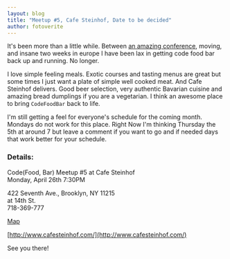 ```yaml
---
layout: blog
title: "Meetup #5, Cafe Steinhof, Date to be decided"
author: fotoverite
---
```


It's been more than a little while. Between [an amazing conference](http://funconf.com/), moving, and insane two weeks in europe I have been lax in getting code food bar back up and running. No longer. 

I love simple feeling meals. Exotic courses and tasting menus are great but some times I just want a plate of simple well cooked meat. And Cafe Steinhof delivers. Good beer selection, very authentic Bavarian cuisine and amazing bread dumplings if you are a vegetarian. I think an awesome place to bring `CodeFoodBar` back to life. 

I'm still getting a feel for everyone's schedule for the coming month. Mondays do not work for this place. Right Now I'm thinking Thursday the 5th at around 7 but leave  a comment if you want to go and if needed days that work better for your schedule. 

### Details:

Code(Food, Bar) Meetup #5 at Cafe Steinhof<br />
Monday, April 26th 7:30PM

422 Seventh Ave., Brooklyn, NY 11215<br />
at 14th St.<br />
718-369-777‎

[Map](http://maps.google.com/maps?q=cafe+steinhof&hl=en&cd=1&ei=bbuYTIPhEJP0Ofm2_fAG&sll=40.687926,-73.964323&sspn=0.057396,0.047542&ie=UTF8&view=map&cid=6866924206748510096&ved=0CIkBEKUG&hq=cafe+steinhof&hnear=&ll=40.664217,-73.984122&spn=0.009636,0.022659&z=16)

[http://www.cafesteinhof.com/](http://www.cafesteinhof.com/)

See you there!